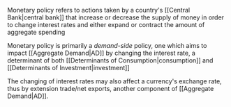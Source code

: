Monetary policy refers to actions taken by a country's [[Central Bank|central bank]] that increase or decrease the supply of money in order to change interest rates and either expand or contract the amount of aggregate spending

Monetary policy is primarily a *demand-side* policy, one which aims to impact [[Aggregate Demand|AD]] by changing the interest rate, a determinant of both [[Determinants of Consumption|consumption]] and [[Determinants of Investment|investment]]

The changing of interest rates may also affect a currency's exchange rate, thus by extension trade/net exports, another component of [[Aggregate Demand|AD]]. 
